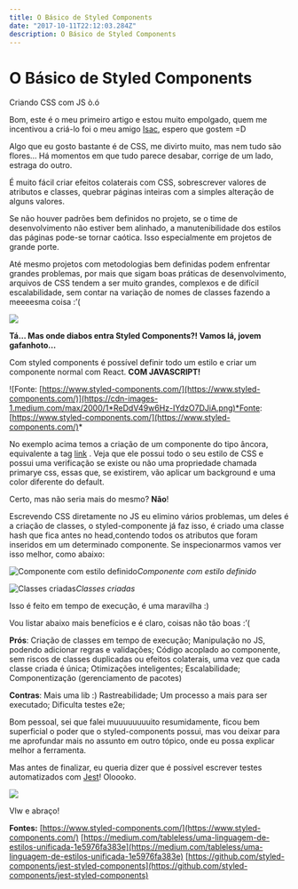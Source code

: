 ```yaml
---
title: O Básico de Styled Components
date: "2017-10-11T22:12:03.284Z"
description: O Básico de Styled Components
---
```



# O Básico de Styled Components

Criando CSS com JS ò.ó

Bom, este é o meu primeiro artigo e estou muito empolgado, quem me incentivou a criá-lo foi o meu amigo [Isac](https://medium.com/@isacjunior), espero que gostem =D

Algo que eu gosto bastante é de CSS, me divirto muito, mas nem tudo são flores… Há momentos em que tudo parece desabar, corrige de um lado, estraga do outro.

É muito fácil criar efeitos colaterais com CSS, sobrescrever valores de atributos e classes, quebrar páginas inteiras com a simples alteração de alguns valores.

Se não houver padrões bem definidos no projeto, se o time de desenvolvimento não estiver bem alinhado, a manutenibilidade dos estilos das páginas pode-se tornar caótica. Isso especialmente em projetos de grande porte.

Até mesmo projetos com metodologias bem definidas podem enfrentar grandes problemas, por mais que sigam boas práticas de desenvolvimento, arquivos de CSS tendem a ser muito grandes, complexos e de difícil escalabilidade, sem contar na variação de nomes de classes fazendo a meeeesma coisa :’(

![](https://cdn-images-1.medium.com/max/2000/1*L8yI7Krtxxn7L3M5tP3trw.gif)

**Tá… Mas onde diabos entra Styled Components?! Vamos lá, jovem gafanhoto…**

Com styled components é possível definir todo um estilo e criar um componente normal com React. **COM JAVASCRIPT!**

![Fonte: [https://www.styled-components.com/](https://www.styled-components.com/)](https://cdn-images-1.medium.com/max/2000/1*ReDdV49w6Hz-IYdzO7DJiA.png)*Fonte: [https://www.styled-components.com/](https://www.styled-components.com/)*

No exemplo acima temos a criação de um componente do tipo âncora, equivalente a tag <a href="">link</a> . Veja que ele possui todo o seu estilo de CSS e possui uma verificação se existe ou não uma propriedade chamada primarye css, essas que, se existirem, vão aplicar um background e uma color diferente do default.

Certo, mas não seria mais do mesmo? **Não**!

Escrevendo CSS diretamente no JS eu elimino vários problemas, um deles é a criação de classes, o styled-componente já faz isso, é criado uma classe hash que fica antes no head,contendo todos os atributos que foram inseridos em um determinado componente. Se inspecionarmos vamos ver isso melhor, como abaixo:

![Componente com estilo definido](https://cdn-images-1.medium.com/max/2000/1*Dkyap1egkPOpaB_JmpBKOg.png)*Componente com estilo definido*

![Classes criadas](https://cdn-images-1.medium.com/max/2000/1*fcgoXSpefWFbPD915yqWww.png)*Classes criadas*

Isso é feito em tempo de execução, é uma maravilha :)

Vou listar abaixo mais benefícios e é claro, coisas não tão boas :’(

**Prós**:
Criação de classes em tempo de execução;
Manipulação no JS, podendo adicionar regras e validações;
Código acoplado ao componente, sem riscos de classes duplicadas ou efeitos colaterais, uma vez que cada classe criada é única;
Otimizações inteligentes;
Escalabilidade; 
Componentização (gerenciamento de pacotes)

**Contras**: 
Mais uma lib :)
Rastreabilidade;
Um processo a mais para ser executado;
Dificulta testes e2e;

Bom pessoal, sei que falei muuuuuuuuito resumidamente, ficou bem superficial o poder que o styled-components possui, mas vou deixar para me aprofundar mais no assunto em outro tópico, onde eu possa explicar melhor a ferramenta.

Mas antes de finalizar, eu queria dizer que é possível escrever testes automatizados com [Jest](https://github.com/styled-components/jest-styled-components)! Oloooko.

![](https://cdn-images-1.medium.com/max/2000/1*61lnA61wYkioBxSjXGHa9w.gif)

Vlw e abraço!

**Fontes:**
[https://www.styled-components.com/](https://www.styled-components.com/)
[https://medium.com/tableless/uma-linguagem-de-estilos-unificada-1e5976fa383e](https://medium.com/tableless/uma-linguagem-de-estilos-unificada-1e5976fa383e)
[https://github.com/styled-components/jest-styled-components](https://github.com/styled-components/jest-styled-components)
